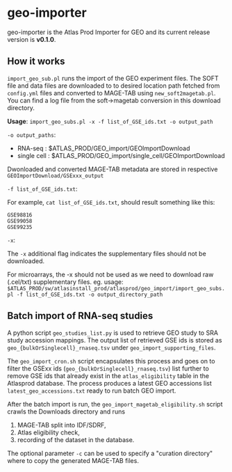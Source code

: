 # geo-importer

geo-importer is the Atlas Prod Importer for GEO and its current release version is **v0.1.0**.

## How it works

`import_geo_sub.pl` runs the import of the GEO experiment files. The SOFT file and data files are downloaded to to desired location path fetched from `config.yml` files and converted to MAGE-TAB using `new_soft2magetab.pl`. You can find a log file from the soft->magetab conversion in this download directory.

**Usage**: `import_geo_subs.pl -x -f list_of_GSE_ids.txt -o output_path`

`-o output_paths`:

- RNA-seq : $ATLAS_PROD/GEO_import/GEOImportDownload
- single cell : $ATLAS_PROD/GEO_import/single_cell/GEOImportDownload

Dwonloaded and converted MAGE-TAB metadata are stored in respective `GEOImportDownload/GSExxx_output`

`-f list_of_GSE_ids.txt`:

For example, `cat list_of_GSE_ids.txt`, should result something like this:

```
GSE98816
GSE99058
GSE99235
```

`-x`:

The `-x` additional flag indicates the supplementary files should not be downloaded.

For microarrays, the -x should not be used as we need to download raw (.cel/txt) supplementary files. eg. usage: <br>
`$ATLAS_PROD/sw/atlasinstall_prod/atlasprod/geo_import/import_geo_subs.pl -f list_of_GSE_ids.txt -o output_directory_path`

## Batch import of RNA-seq studies

A python script `geo_studies_list.py` is used to retrieve GEO study to SRA study accession mappings. The output list of retrieved GSE ids is stored as `geo_{bulkOrSinglecell}_rnaseq.tsv` under `geo_import_supporting_files`. 

The `geo_import_cron.sh` script encapsulates this process and goes on to filter the GSExx ids (`geo_{bulkOrSinglecell}_rnaseq.tsv`) list further to remove GSE ids that already exist in the `atlas_eligibility` table in the Atlasprod database. The process produces a latest GEO accessions list `latest_geo_accessions.txt` ready to run batch GEO import.

After the batch import is run, the `geo_import_magetab_eligibility.sh` script crawls the Downloads directory and runs 
1) MAGE-TAB split into IDF/SDRF, 
2) Atlas eligibility check,
3) recording of the dataset in the database. 

The optional parameter `-c` can be used to specify a "curation directory" where to copy the generated MAGE-TAB files. 
